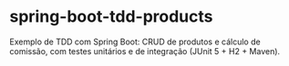 # spring-boot-tdd-products
Exemplo de TDD com Spring Boot: CRUD de produtos e cálculo de comissão, com testes unitários e de integração (JUnit 5 + H2 + Maven).

